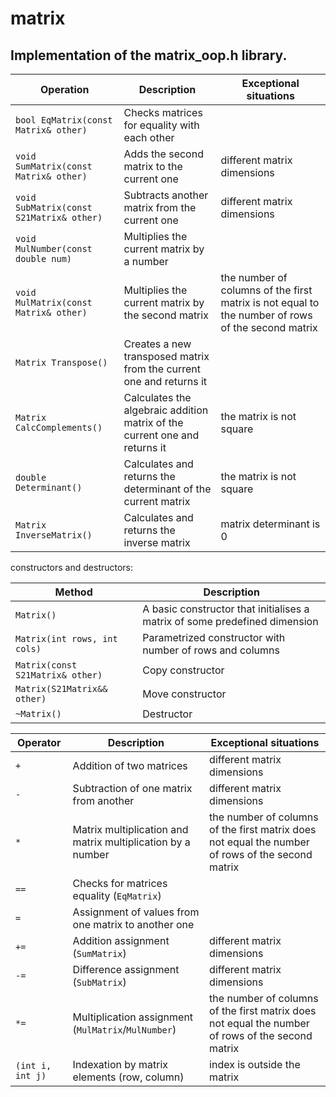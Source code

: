 # matrix

## Implementation of the matrix_oop.h library.

| Operation | Description | Exceptional situations |
| ----------- | ----------- | ----------- |
| `bool EqMatrix(const Matrix& other)` | Checks matrices for equality with each other |  |
| `void SumMatrix(const Matrix& other)` | Adds the second matrix to the current one | different matrix dimensions |
| `void SubMatrix(const S21Matrix& other)` | Subtracts another matrix from the current one | different matrix dimensions |
| `void MulNumber(const double num) ` | Multiplies the current matrix by a number |  |
| `void MulMatrix(const Matrix& other)` | Multiplies the current matrix by the second matrix | the number of columns of the first matrix is not equal to the number of rows of the second matrix |
| `Matrix Transpose()` | Creates a new transposed matrix from the current one and returns it |  |
| `Matrix CalcComplements()` | Calculates the algebraic addition matrix of the current one and returns it | the matrix is not square |
| `double Determinant()` | Calculates and returns the determinant of the current matrix | the matrix is not square |
| `Matrix InverseMatrix()` | Calculates and returns the inverse matrix | matrix determinant is 0 |

 constructors and destructors:

| Method | Description |
| ----------- | ----------- |
| `Matrix()` | A basic constructor that initialises a matrix of some predefined dimension |  
| `Matrix(int rows, int cols) ` | Parametrized constructor with number of rows and columns |
| `Matrix(const S21Matrix& other)` | Copy constructor |
| `Matrix(S21Matrix&& other)` | Move constructor |
| `~Matrix()` | Destructor |



| Operator | Description | Exceptional situations |
| ----------- | ----------- | ----------- |
| `+`      | Addition of two matrices | different matrix dimensions |
| `-`   | Subtraction of one matrix from another | different matrix dimensions |
| `*`  | Matrix multiplication and matrix multiplication by a number | the number of columns of the first matrix does not equal the number of rows of the second matrix |
| `==`  | Checks for matrices equality (`EqMatrix`) | |
| `=`  | Assignment of values from one matrix to another one | |
| `+=`  | Addition assignment (`SumMatrix`) | different matrix dimensions |
| `-=`  | Difference assignment (`SubMatrix`) | different matrix dimensions |
| `*=`  | Multiplication assignment (`MulMatrix`/`MulNumber`) | the number of columns of the first matrix does not equal the number of rows of the second matrix |
| `(int i, int j)`  | Indexation by matrix elements (row, column) | index is outside the matrix |


